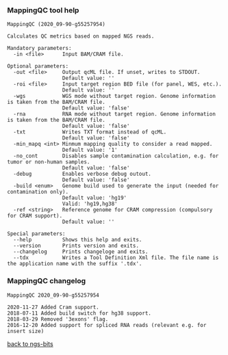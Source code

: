 ### MappingQC tool help
	MappingQC (2020_09-90-g55257954)
	
	Calculates QC metrics based on mapped NGS reads.
	
	Mandatory parameters:
	  -in <file>      Input BAM/CRAM file.
	
	Optional parameters:
	  -out <file>     Output qcML file. If unset, writes to STDOUT.
	                  Default value: ''
	  -roi <file>     Input target region BED file (for panel, WES, etc.).
	                  Default value: ''
	  -wgs            WGS mode without target region. Genome information is taken from the BAM/CRAM file.
	                  Default value: 'false'
	  -rna            RNA mode without target region. Genome information is taken from the BAM/CRAM file.
	                  Default value: 'false'
	  -txt            Writes TXT format instead of qcML.
	                  Default value: 'false'
	  -min_mapq <int> Minmum mapping quality to consider a read mapped.
	                  Default value: '1'
	  -no_cont        Disables sample contamination calculation, e.g. for tumor or non-human samples.
	                  Default value: 'false'
	  -debug          Enables verbose debug outout.
	                  Default value: 'false'
	  -build <enum>   Genome build used to generate the input (needed for contamination only).
	                  Default value: 'hg19'
	                  Valid: 'hg19,hg38'
	  -ref <string>   Reference genome for CRAM compression (compulsory for CRAM support).
	                  Default value: ''
	
	Special parameters:
	  --help          Shows this help and exits.
	  --version       Prints version and exits.
	  --changelog     Prints changeloge and exits.
	  --tdx           Writes a Tool Definition Xml file. The file name is the application name with the suffix '.tdx'.
	
### MappingQC changelog
	MappingQC 2020_09-90-g55257954
	
	2020-11-27 Added Cram support.
	2018-07-11 Added build switch for hg38 support.
	2018-03-29 Removed '3exons' flag.
	2016-12-20 Added support for spliced RNA reads (relevant e.g. for insert size)
[back to ngs-bits](https://github.com/imgag/ngs-bits)